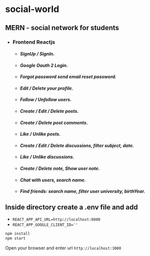 # social-world

## MERN - social network for students


- ### Frontend Reactjs
    - #### *SignUp / SignIn.*
    - #### *Google Oauth 2 Login.*
    - #### *Forgot password send email reset password.*
    - #### *Edit / Delete your profile.*
    - #### *Follow / Unfollow users.*
    - #### *Create / Edit / Delete posts.*
    - #### *Create / Delete post comments.*
    - #### *Like / Unlike posts.*
    - #### *Create / Edit / Delete discussions, filter subject, date.*
    - #### *Like / Unlike discussions.*
    - #### *Create / Delete note, Show user note.*
    - #### *Chat with users, search name.*
    - #### *Find friends: search name, filter user university, birthYear.*


## Inside directory create a .env file and add
- `REACT_APP_API_URL=http://localhost:8080`
- `REACT_APP_GOOGLE_CLIENT_ID=''`


```bash
npm install
npm start
```


Open your browser and enter url `http://localhost:3000`
